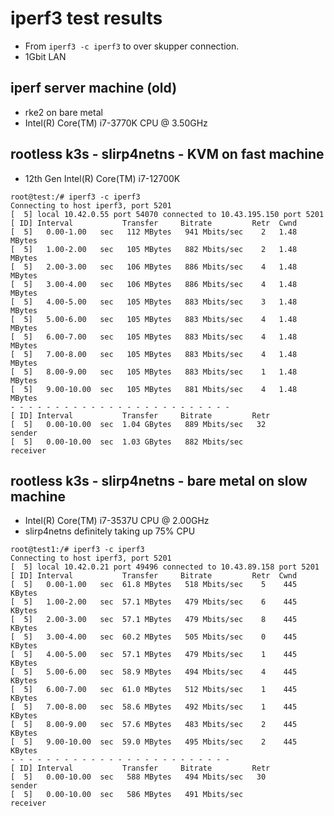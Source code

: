 # iperf3 test results
- From `iperf3 -c iperf3` to over skupper connection.
- 1Gbit LAN

## iperf server machine (old)
- rke2 on bare metal
- Intel(R) Core(TM) i7-3770K CPU @ 3.50GHz

## rootless k3s - slirp4netns - KVM on fast machine
- 12th Gen Intel(R) Core(TM) i7-12700K
```
root@test:/# iperf3 -c iperf3
Connecting to host iperf3, port 5201
[  5] local 10.42.0.55 port 54070 connected to 10.43.195.150 port 5201
[ ID] Interval           Transfer     Bitrate         Retr  Cwnd
[  5]   0.00-1.00   sec   112 MBytes   941 Mbits/sec    2   1.48 MBytes
[  5]   1.00-2.00   sec   105 MBytes   882 Mbits/sec    2   1.48 MBytes
[  5]   2.00-3.00   sec   106 MBytes   886 Mbits/sec    4   1.48 MBytes
[  5]   3.00-4.00   sec   106 MBytes   886 Mbits/sec    4   1.48 MBytes
[  5]   4.00-5.00   sec   105 MBytes   883 Mbits/sec    3   1.48 MBytes
[  5]   5.00-6.00   sec   105 MBytes   883 Mbits/sec    4   1.48 MBytes
[  5]   6.00-7.00   sec   105 MBytes   883 Mbits/sec    4   1.48 MBytes
[  5]   7.00-8.00   sec   105 MBytes   883 Mbits/sec    4   1.48 MBytes
[  5]   8.00-9.00   sec   105 MBytes   883 Mbits/sec    1   1.48 MBytes
[  5]   9.00-10.00  sec   105 MBytes   881 Mbits/sec    4   1.48 MBytes
- - - - - - - - - - - - - - - - - - - - - - - - -
[ ID] Interval           Transfer     Bitrate         Retr
[  5]   0.00-10.00  sec  1.04 GBytes   889 Mbits/sec   32             sender
[  5]   0.00-10.00  sec  1.03 GBytes   882 Mbits/sec                  receiver
```

## rootless k3s - slirp4netns - bare metal on slow machine
- Intel(R) Core(TM) i7-3537U CPU @ 2.00GHz
- slirp4netns definitely taking up 75% CPU
```
root@test1:/# iperf3 -c iperf3
Connecting to host iperf3, port 5201
[  5] local 10.42.0.21 port 49496 connected to 10.43.89.158 port 5201
[ ID] Interval           Transfer     Bitrate         Retr  Cwnd
[  5]   0.00-1.00   sec  61.8 MBytes   518 Mbits/sec    5    445 KBytes
[  5]   1.00-2.00   sec  57.1 MBytes   479 Mbits/sec    6    445 KBytes
[  5]   2.00-3.00   sec  57.1 MBytes   479 Mbits/sec    8    445 KBytes
[  5]   3.00-4.00   sec  60.2 MBytes   505 Mbits/sec    0    445 KBytes
[  5]   4.00-5.00   sec  57.1 MBytes   479 Mbits/sec    1    445 KBytes
[  5]   5.00-6.00   sec  58.9 MBytes   494 Mbits/sec    4    445 KBytes
[  5]   6.00-7.00   sec  61.0 MBytes   512 Mbits/sec    1    445 KBytes
[  5]   7.00-8.00   sec  58.6 MBytes   492 Mbits/sec    1    445 KBytes
[  5]   8.00-9.00   sec  57.6 MBytes   483 Mbits/sec    2    445 KBytes
[  5]   9.00-10.00  sec  59.0 MBytes   495 Mbits/sec    2    445 KBytes
- - - - - - - - - - - - - - - - - - - - - - - - -
[ ID] Interval           Transfer     Bitrate         Retr
[  5]   0.00-10.00  sec   588 MBytes   494 Mbits/sec   30             sender
[  5]   0.00-10.00  sec   586 MBytes   491 Mbits/sec                  receiver

```
